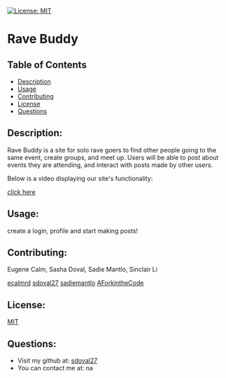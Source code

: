 
[![License: MIT](https://img.shields.io/badge/License-MIT-yellow.svg)](https://opensource.org/licenses/MIT)
# Rave Buddy

## Table of Contents
- [Description](#description)
- [Usage](#usage)
- [Contributing](#contributing)
- [License](#license)
- [Questions](#questions)

## Description:
Rave Buddy is a site for solo rave goers to find other people going to the same event, create groups, and meet up. Users will be able to post about events they are attending, and interact with posts made by other users.

Below is a video displaying our site's functionality:

[click here](https://drive.google.com/file/d/1t2z20KzkIuRJ15lzPzSEO8s-ncbJ81gr/view)

## Usage:
 create a login, profile and start making posts!

## Contributing:
  Eugene Calm, Sasha Doval, Sadie Mantlo, Sinclair Li

  [ecalmrd](https://github.com/ecalmrd)
  [sdoval27](https://github.com/sdoval27)
  [sadiemantlo](https://github.com/sadiemantlo)
  [AForkintheCode](https://github.com/AForkintheCode)

## License:
 [MIT](https://opensource.org/licenses/MIT)

## Questions:
 - Visit my github at: [sdoval27](https://github.com/sdoval27)
 - You can contact me at: na
